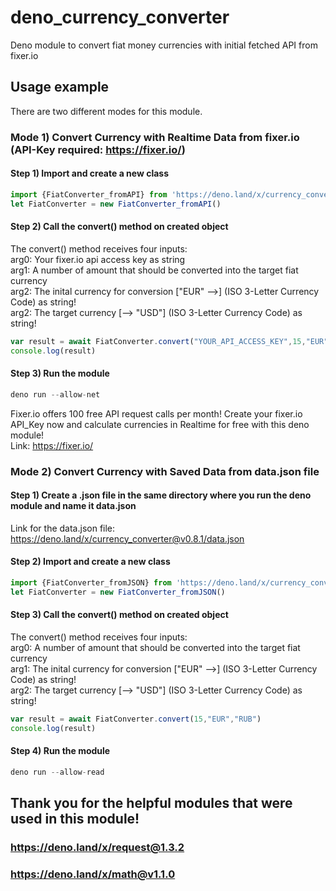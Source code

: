 # deno_currency_converter
Deno module to convert fiat money currencies with initial fetched API from fixer.io

## Usage example
There are two different modes for this module.

### Mode 1) Convert Currency with Realtime Data from fixer.io (API-Key required: https://fixer.io/)
#### Step 1) Import and create a new class
```js
import {FiatConverter_fromAPI} from 'https://deno.land/x/currency_converter@v0.9.1/api_mod.ts'
let FiatConverter = new FiatConverter_fromAPI()
```
#### Step 2) Call the convert() method on created object
The convert() method receives four inputs:<br /> 
    arg0: Your fixer.io api access key as string<br />
    arg1: A number of amount that should be converted into the target fiat currency<br />
    arg2: The inital currency for conversion ["EUR" -->] (ISO 3-Letter Currency Code) as string!<br />
    arg2: The target currency [--> "USD"] (ISO 3-Letter Currency Code) as string!
```js
var result = await FiatConverter.convert("YOUR_API_ACCESS_KEY",15,"EUR","RUB")
console.log(result)
```
#### Step 3) Run the module
```js
deno run --allow-net
```

Fixer.io offers 100 free API request calls per month! 
Create your fixer.io API_Key now and calculate currencies in Realtime for free with this deno module!<br />
Link: https://fixer.io/



### Mode 2) Convert Currency with Saved Data from data.json file
#### Step 1) Create a .json file in the same directory where you run the deno module and name it data.json
Link for the data.json file: https://deno.land/x/currency_converter@v0.8.1/data.json
#### Step 2) Import and create a new class
```js
import {FiatConverter_fromJSON} from 'https://deno.land/x/currency_converter@v0.9.1/json_mod.ts'
let FiatConverter = new FiatConverter_fromJSON()
```
#### Step 3) Call the convert() method on created object
The convert() method receives four inputs:<br /> 
    arg0: A number of amount that should be converted into the target fiat currency<br />
    arg1: The inital currency for conversion ["EUR" -->] (ISO 3-Letter Currency Code) as string!<br />
    arg2: The target currency [--> "USD"] (ISO 3-Letter Currency Code) as string!
```js
var result = await FiatConverter.convert(15,"EUR","RUB")
console.log(result)
```
#### Step 4) Run the module
```js
deno run --allow-read
```


## Thank you for the helpful modules that were used in this module!
### https://deno.land/x/request@1.3.2
### https://deno.land/x/math@v1.1.0


